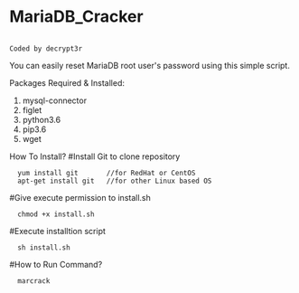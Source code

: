 # MariaDB_Cracker
                                                                                             Coded by decrypt3r

You can easily reset MariaDB root user's password using this simple script.

Packages Required & Installed:
1) mysql-connector
2) figlet
3) python3.6
4) pip3.6
5) wget

How To Install?
#Install Git to clone repository

      yum install git       //for RedHat or CentOS
      apt-get install git   //for other Linux based OS
      
#Give execute permission to install.sh

      chmod +x install.sh
      
#Execute installtion script

      sh install.sh
      
#How to Run Command?

      marcrack
